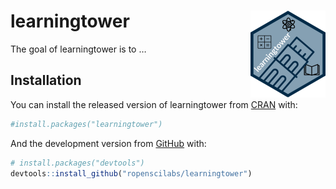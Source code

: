 
<!-- README.md is generated from README.Rmd. Please edit that file -->

# learningtower <img src='man/figures/logo.png' align="right" height="139" />

<!-- badges: start -->

<!-- badges: end -->

The goal of learningtower is to …

## Installation

You can install the released version of learningtower from
[CRAN](https://CRAN.R-project.org) with:

``` r
#install.packages("learningtower")
```

And the development version from [GitHub](https://github.com/) with:

``` r
# install.packages("devtools")
devtools::install_github("ropenscilabs/learningtower")
```
